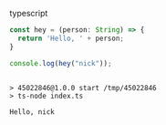 typescript

``` ts
const hey = (person: String) => {
  return 'Hello, ' + person;
}

console.log(hey("nick"));
```

``` markdown-code-runner output

> 45022846@1.0.0 start /tmp/45022846
> ts-node index.ts

Hello, nick
```
